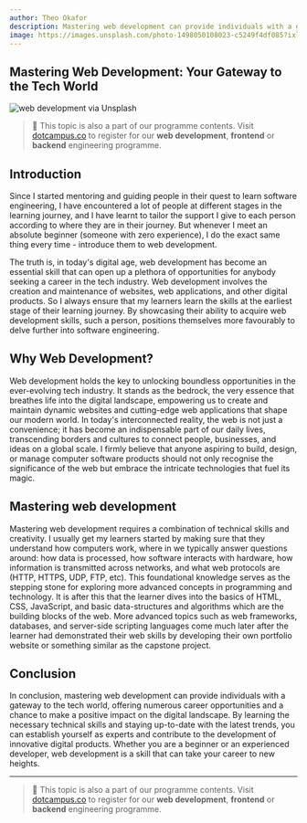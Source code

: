 ```yaml
---
author: Theo Okafor
description: Mastering web development can provide individuals with a gateway to the tech world, offering numerous career opportunities and a chance to make a positive impact on the digital landscape.
image: https://images.unsplash.com/photo-1498050108023-c5249f4df085?ixlib=rb-4.0.3&q=85&fm=jpg&crop=entropy&cs=srgb&w=3600
---
```


## Mastering Web Development: Your Gateway to the Tech World

![web development via Unsplash](https://images.unsplash.com/photo-1498050108023-c5249f4df085?ixlib=rb-4.0.3&q=85&fm=jpg&crop=entropy&cs=srgb&w=3600)

> 📢 This topic is also a part of our programme contents. Visit [dotcampus.co](http://dotcampus.co) to register for our **web development**, **frontend** or **backend** engineering programme.

## Introduction

Since I started mentoring and guiding people in their quest to learn software engineering, I have encountered a lot of people at different stages in the learning journey, and I have learnt to tailor the support I give to each person according to where they are in their journey. But whenever I meet an absolute beginner (someone with zero experience), I do the exact same thing every time - introduce them to web development.

The truth is, in today's digital age, web development has become an essential skill that can open up a plethora of opportunities for anybody seeking a career in the tech industry. Web development involves the creation and maintenance of websites, web applications, and other digital products. So I always ensure that my learners learn the skills at the earliest stage of their learning journey. By showcasing their ability to acquire web development skills, such a person, positions themselves more favourably to delve further into software engineering.

## Why Web Development?

Web development holds the key to unlocking boundless opportunities in the ever-evolving tech industry. It stands as the bedrock, the very essence that breathes life into the digital landscape, empowering us to create and maintain dynamic websites and cutting-edge web applications that shape our modern world. In today's interconnected reality, the web is not just a convenience; it has become an indispensable part of our daily lives, transcending borders and cultures to connect people, businesses, and ideas on a global scale. I firmly believe that anyone aspiring to build, design, or manage computer software products should not only recognise the significance of the web but embrace the intricate technologies that fuel its magic.

## Mastering web development

Mastering web development requires a combination of technical skills and
creativity. I usually get my learners started by making sure that they understand how
computers work, where in we typically answer questions around: how data is
processed, how software interacts with hardware, how information is transmitted across networks, and what web protocols are (HTTP, HTTPS,
UDP, FTP, etc). This foundational knowledge serves as the stepping stone for
exploring more advanced concepts in programming and technology. It is after this that the learner dives into the basics of HTML, CSS, JavaScript, and basic data-structures and algorithms which are the building blocks of the web. More advanced topics such as web frameworks, databases, and server-side scripting languages come much later after the learner had demonstrated their web skills by developing their own portfolio website or something similar as the capstone project.

## Conclusion

In conclusion, mastering web development can provide individuals with a gateway to the tech world, offering numerous career opportunities and a chance to make a positive impact on the digital landscape. By learning the necessary technical skills and staying up-to-date with the latest trends, you can establish yourself as experts and contribute to the development of innovative digital products. Whether you are a beginner or an experienced developer, web development is a skill that can take your career to new heights.

---

> 📢 This topic is also a part of our programme contents. Visit [dotcampus.co](http://dotcampus.co) to register for our **web development**, **frontend** or **backend** engineering programme.
